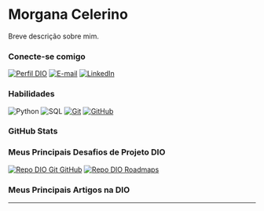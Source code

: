 # Morgana Celerino
Breve descrição sobre mim.

### Conecte-se comigo
[![Perfil DIO](https://img.shields.io/badge/-Meu%20Perfil%20na%20DIO-30A3DC?style=for-the-badge)](https://www.dio.me/users/morganamota)
[![E-mail](https://img.shields.io/badge/-Email-000?style=for-the-badge&logo=microsoft-outlook&logoColor=E94D5F)](mailto:morganamota@gmail.com)
[![LinkedIn](https://img.shields.io/badge/-LinkedIn-000?style=for-the-badge&logo=linkedin&logoColor=30A3DC)](https://br.linkedin.com/in/morgana-celerino-aba32942)


### Habilidades

![Python](https://img.shields.io/badge/Python-000?style=for-the-badge&logo=python)
![SQL](https://img.shields.io/badge/SQL-000?style=for-the-badge&logo=SQL&logoColor=E94D5F)
[![Git](https://img.shields.io/badge/Git-000?style=for-the-badge&logo=git&logoColor=E94D5F)](https://git-scm.com/doc) 
[![GitHub](https://img.shields.io/badge/GitHub-000?style=for-the-badge&logo=github&logoColor=30A3DC)](https://docs.github.com/)

### GitHub Stats




### Meus Principais Desafios de Projeto DIO
[![Repo DIO Git GitHub](https://github-readme-stats.vercel.app/api/pin/?username=morgana-celerino&repo=dio-lab-open-source&bg_color=000&border_color=30A3DC&show_icons=true&icon_color=30A3DC&title_color=E94D5F&text_color=FFF)](https://github.com/morganacelerino/dio-lab-open-source)
[![Repo DIO Roadmaps](https://github-readme-stats.vercel.app/api/pin/?username=digitalinnovationone&repo=roadmaps&bg_color=000&border_color=30A3DC&show_icons=true&icon_color=30A3DC&title_color=E94D5F&text_color=FFF)](https://github.com/digitalinnovationone/roadmaps)

### Meus Principais Artigos na DIO


---

